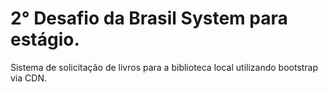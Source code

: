 # 2° Desafio da Brasil System para estágio. 

Sistema de solicitação de livros para a biblioteca local utilizando bootstrap via CDN.
